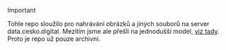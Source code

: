 > [!IMPORTANT]
> Tohle repo sloužilo pro nahrávání obrázků a jiných souborů na server data.cesko.digital. Mezitím jsme ale přešli na jednodušší model, [viz tady](https://cesko-digital.slack.com/archives/CSXGU7F0F/p1717143058898079). Proto je repo už pouze archivní.
